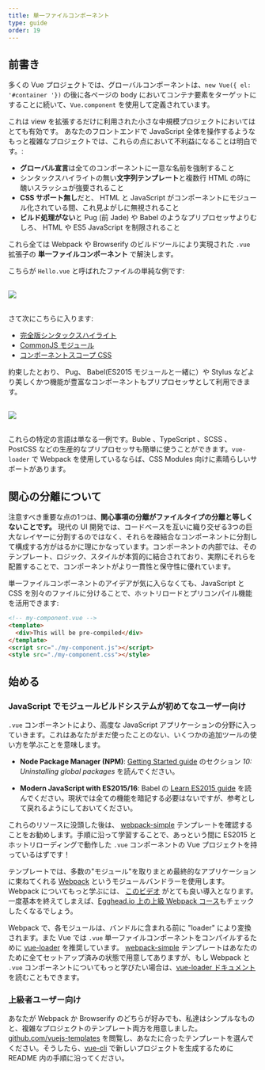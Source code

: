 ```yaml
---
title: 単一ファイルコンポーネント
type: guide
order: 19
---
```


## 前書き

多くの Vue プロジェクトでは、グローバルコンポーネントは、`new Vue({ el: '#container '})` の後に各ページの body においてコンテナ要素をターゲットにすることに続いて、`Vue.component` を使用して定義されています。

これは view を拡張するだけに利用された小さな中規模プロジェクトにおいてはとても有効です。 あなたのフロントエンドで JavaScript 全体を操作するようなもっと複雑なプロジェクトでは、これらの点において不利益になることは明白です。:

- **グローバル宣言**は全てのコンポーネントに一意な名前を強制すること
- シンタックスハイライトの無い**文字列テンプレート**と複数行 HTML の時に醜いスラッシュが強要されること
- **CSS サポート無し**だと、 HTML と JavaScript がコンポーネントにモジュール化されている間、これ見よがしに無視されること
- **ビルド処理がない**と Pug (前 Jade) や Babel のようなプリプロセッサよりむしろ、 HTML や ES5 JavaScript を制限されること

これら全ては Webpack や Browserify のビルドツールにより実現された `.vue` 拡張子の **単一ファイルコンポーネント** で解決します。

こちらが `Hello.vue` と呼ばれたファイルの単純な例です:

<img src="/images/vue-component.png" style="display: block; margin: 30px auto">

さて次にこちらに入ります:

- [完全版シンタックスハイライト](https://github.com/vuejs/awesome-vue#syntax-highlighting)
- [CommonJS モジュール](https://webpack.github.io/docs/commonjs.html)
- [コンポーネントスコープ CSS](https://github.com/vuejs/vue-loader/blob/master/docs/en/features/scoped-css.md)

約束したとおり、 Pug、 Babel(ES2015 モジュールと一緒に）や Stylus などより美しくかつ機能が豊富なコンポーネントもプリプロセッサとして利用できます。

<img src="/images/vue-component-with-preprocessors.png" style="display: block; margin: 30px auto">

これらの特定の言語は単なる一例です。Buble 、TypeScript 、SCSS 、PostCSS などの生産的なプリプロセッサも簡単に使うことができます。`vue-loader` で Webpack を使用しているならば、CSS Modules 向けに素晴らしいサポートがあります。

## 関心の分離について

注意すべき重要な点の1つは、**関心事項の分離がファイルタイプの分離と等しくないことです。** 現代の UI 開発では、コードベースを互いに織り交ぜる3つの巨大なレイヤーに分割するのではなく、それらを疎結合なコンポーネントに分割して構成する方がはるかに理にかなっています。コンポーネントの内部では、そのテンプレート、ロジック、スタイルが本質的に結合されており、実際にそれらを配置することで、コンポーネントがより一貫性と保守性に優れています。

単一ファイルコンポーネントのアイデアが気に入らなくても、JavaScript と CSS を別々のファイルに分けることで、ホットリロードとプリコンパイル機能を活用できます:

```html
<!-- my-component.vue -->
<template>
  <div>This will be pre-compiled</div>
</template>
<script src="./my-component.js"></script>
<style src="./my-component.css"></style>
```

## 始める

### JavaScript でモジュールビルドシステムが初めてなユーザー向け

`.vue` コンポーネントにより、高度な JavaScript アプリケーションの分野に入っていきます。これはあなたがまだ使ったことのない、いくつかの追加ツールの使い方を学ぶことを意味します。

- **Node Package Manager (NPM)**: [Getting Started guide](https://docs.npmjs.com/getting-started/what-is-npm) のセクション _10: Uninstalling global packages_ を読んでください。

- **Modern JavaScript with ES2015/16**: Babel の [Learn ES2015 guide](https://babeljs.io/docs/learn-es2015/) を読んでください。現状では全ての機能を暗記する必要はないですが、参考として戻れるようにしておいてください。

これらのリソースに没頭した後は、 [webpack-simple](https://github.com/vuejs-templates/webpack-simple) テンプレートを確認することをお勧めします。手順に沿って学習することで、あっという間に ES2015 とホットリローディングで動作した `.vue` コンポーネントの Vue プロジェクトを持っているはずです！

テンプレートでは、多数の"モジュール"を取りまとめ最終的なアプリケーションに束ねてくれる [Webpack](https://webpack.github.io/) というモジュールバンドラーを使用します。 Webpack についてもっと学ぶには、 [このビデオ](https://www.youtube.com/watch?v=WQue1AN93YU) がとても良い導入となります。一度基本を終えてしまえば、[Egghead.io 上の上級 Webpack コース](https://egghead.io/courses/using-webpack-for-production-javascript-applications)もチェックしたくなるでしょう。

Webpack で、各モジュールは、バンドルに含まれる前に "loader" により変換されます。また Vue では `.vue` 単一ファイルコンポーネントをコンパイルするために [vue-loader](https://github.com/vuejs/vue-loader) を推奨しています。 [webpack-simple](https://github.com/vuejs-templates/webpack-simple) テンプレートはあなたのために全てセットアップ済みの状態で用意してありますが、もし Webpack と `.vue` コンポーネントについてもっと学びたい場合は、[vue-loader ドキュメント](https://vue-loader.vuejs.org) を読むこともできます。

### 上級者ユーザー向け

あなたが Webpack か Browserify のどちらが好みでも、私達はシンプルなものと、複雑なプロジェクトのテンプレート両方を用意しました。[github.com/vuejs-templates](https://github.com/vuejs-templates) を閲覧し、あなたに合ったテンプレートを選んでください。そうしたら、[vue-cli](https://github.com/vuejs/vue-cli) で新しいプロジェクトを生成するために README 内の手順に沿ってください。
